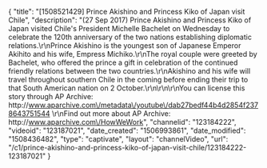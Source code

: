 {
    "title": "[1508521429] Prince Akishino and Princess Kiko of Japan visit Chile",
    "description": "(27 Sep 2017) Prince Akishino and Princess Kiko of Japan visited Chile's President Michelle Bachelet on Wednesday to celebrate the 120th anniversary of the two nations establishing diplomatic relations.\r\nPrince Akishino is the youngest son of Japanese Emperor Akihito and his wife, Empress Michiko.\r\nThe royal couple were greeted by Bachelet, who offered the prince a gift in celebration of the continued friendly relations between the two countries.\r\nAkishino and his wife will travel throughout southern Chile in the coming before ending their trip to that South American nation on 2 October.\r\n\r\n\r\nYou can license this story through AP Archive: http:\/\/www.aparchive.com\/metadata\/youtube\/dab27bedf44b4d2854f2378643751544 \r\nFind out more about AP Archive: http:\/\/www.aparchive.com\/HowWeWork",
    "channelid": "123184222",
    "videoid": "123187021",
    "date_created": "1506993861",
    "date_modified": "1508436482",
    "type": "captivate",
    "layout": "channelVideo",
    "url": "\/c1\/prince-akishino-and-princess-kiko-of-japan-visit-chile\/123184222-123187021"
}